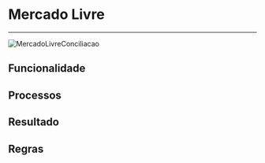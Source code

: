 # Mercado Livre

---

![MercadoLivreConciliacao](http://developers.connectparts.com.br/imagens/mercadoLivreConciliacaoPagamento01.png)

## Funcionalidade

## Processos

## Resultado

## Regras



